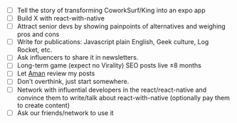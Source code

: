 - [ ] Tell the story of transforming CoworkSurf/King into an expo app
- [ ] Build X with react-with-native
- [ ] Attract senior devs by showing painpoints of alternatives and weighing pros and cons
- [ ] Write for publications: Javascript plain English, Geek culture, Log Rocket, etc.
- [ ] Ask influencers to share it in newsletters.
- [ ] Long-term game (expect no Virality) SEO posts live ±8 months
- [ ] Let [Aman](https://amanhimself.dev/) review my posts
- [ ] Don’t overthink, just start somewhere.
- [ ] Network with influential developers in the react/react-native and convince them to write/talk about react-with-native (optionally pay them to create content)
- [ ] Ask our friends/network to use it
